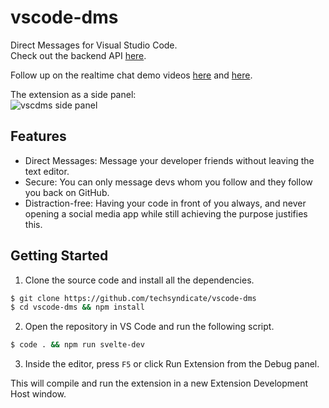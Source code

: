 # vscode-dms
Direct Messages for Visual Studio Code.<br/>
Check out the backend API [here](https://github.com/techsyndicate/vscode-dms-api).

Follow up on the realtime chat demo videos [here](https://bhyi.tk/vscdms-demo-user1) and [here](https://bhyi.tk/vscdms-demo-user2).

The extension as a side panel:<br/>
<img src="https://cdn.discordapp.com/attachments/767769692001402910/779065926439665685/unknown.png" alt="vscdms side panel"/>


## Features
* Direct Messages: Message your developer friends without leaving the text editor.
* Secure: You can only message devs whom you follow and they follow you back on GitHub.
* Distraction-free: Having your code in front of you always, and never opening a social media app while still achieving the purpose justifies this.

## Getting Started
1. Clone the source code and install all the dependencies.
```bash
$ git clone https://github.com/techsyndicate/vscode-dms
$ cd vscode-dms && npm install
```
2. Open the repository in VS Code and run the following script.
```bash
$ code . && npm run svelte-dev
```
3. Inside the editor, press `F5` or click Run Extension from the Debug panel.

This will compile and run the extension in a new Extension Development Host window.